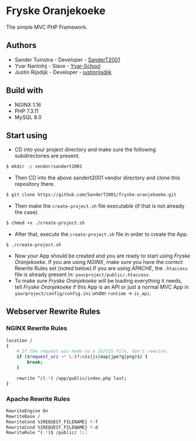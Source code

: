 # Fryske Oranjekoeke
The simple MVC PHP Framework.

## Authors
* Sander Tuinstra - Developer - [SanderT2001](https://github.com/SanderT2001)
* Yvar Nanlohij   - Slave     - [Yvar-School](https://github.com/Yvar-School)
* Justin Rijsdijk - Developer - [justinrijsdijk](https://github.com/justinrijsdijk)

## Build with
* NGINX 1.16
* PHP 7.3.11
* MySQL 8.0

## Start using
* CD into your project directory and make sure the following subdirectories are present.
```sh
$ mkdir -p vendor/sandert2001
```
* Then CD into the above sandert2001 vendor directory and clone this repository there.
```sh
$ git clone https://github.com/SanderT2001/fryske-oranjekoeke.git
```
* Then make the `create-project.sh` file executable (if that is not already the case).
```sh
$ chmod +x ./create-project.sh
```
* After that, execute the `create-project.sh` file in order to create the App.
```
$ ./create-project.sh
```
* Now your App should be created and you are ready to start using _Fryske Oranjekoeke_. If you are using _NGINX_, make sure you have the correct Rewrite Rules set (noted below).If you are using _APACHE_, the `.htaccess` file is already present in: `yourproject/public/.htaccess`.
* To make sure _Fryske Oranjekoeke_ will be loading everything it needs, tell _Fryske Oranjekoeke_ if this App is an API or just a normal MVC App in `yourproject/config/config.ini` under `runtime` -> `is_api`.

## Webserver Rewrite Rules
### NGINX Rewrite Rules
```sh
location /
{
    # If the request was made to a JS/CSS File, don't rewrite.
    if ($request_uri ~* \.(?:css|js|map|jpe?g|png)$) {
        break;
    }

    rewrite ^/(.*) /app/public/index.php last;
}
```

### Apache Rewrite Rules
```sh
RewriteEngine On
RewriteBase /
RewriteCond %{REQUEST_FILENAME} !-f
RewriteCond %{REQUEST_FILENAME} !-d
RewriteRule ^(.*)$ /public/ [L]
```
